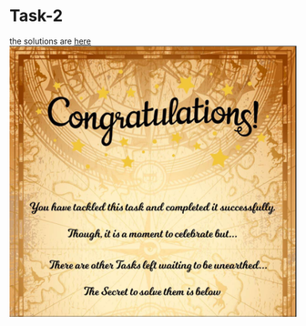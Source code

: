 # Task-2

the solutions are [here](https://github.com/Harshareddy2/amfoss-tasks/blob/main/task-2/SOLUTION.md)
<br>
<img src="Task-2_Screenshot.png">
